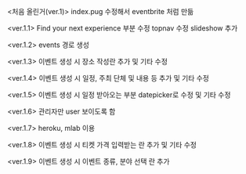 ﻿<처음 올린거(ver.1)>
index.pug 수정해서 eventbrite 처럼 만듦

<ver.1.1>
Find your next experience 부분 수정
topnav 수정
slideshow 추가

<ver.1.2>
events 경로 생성

<ver.1.3>
이벤트 생성 시 장소 작성란 추가 및 기타 수정

<ver.1.4>
이벤트 생성 시 일정, 주최 단체 및 내용 등 추가 및 기타 수정

<ver.1.5>
이벤트 생성 시 일정 받아오는 부분 datepicker로 수정 및 기타 수정

<ver.1.6>
관리자만 user 보이도록 함

<ver.1.7>
heroku, mlab 이용

<ver.1.8>
이벤트 생성 시 티켓 가격 입력받는 란 추가 및 기타 수정

<ver.1.9>
이벤트 생성 시 이벤트 종류, 분야 선택 란 추가